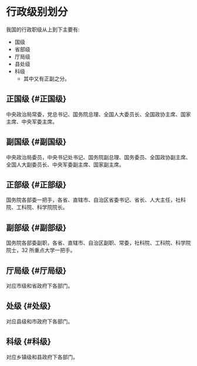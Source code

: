 # 行政级别划分


我国的行政职级从上到下主要有:

-   国级
-   省部级
-   厅局级
-   县处级
-   科级
    -   其中又有正副之分。


## 正国级 {#正国级}

中央政治局常委，党总书记、国务院总理、全国人大委员长、全国政协主席、国家主席、中央军委主席。


## 副国级 {#副国级}

中央政治局委员，中央书记处书记、国务院副总理、国务委员、全国政协副主席、全国人大副委员长、中央军委副主席、国家副主席。


## 正部级 {#正部级}

国务院各部委一把手，各省、直辖市、自治区省委书记、省长、人大主任，社科院、工科院、科学院院长。


## 副部级 {#副部级}

国务院各部委副职，各省、直辖市、自治区副职、常委，社科院、工科院、科学院院士，32 所重点大学一把手。


## 厅局级 {#厅局级}

对应市级和省政府下各部门。


## 处级 {#处级}

对应县级和市政府下各部门。


## 科级 {#科级}

对应乡镇级和县政府下各部门。
